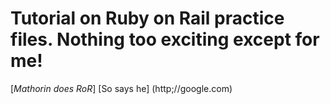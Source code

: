 # Tutorial on Ruby on Rail practice files. Nothing too exciting except for me!
[*Mathorin does RoR*]
[So says he] (http;//google.com)

